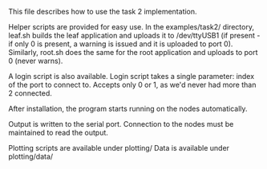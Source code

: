 This file describes how to use the task 2 implementation.

Helper scripts are provided for easy use. In the examples/task2/ directory, leaf.sh builds the leaf application and uploads it to /dev/ttyUSB1 (if present - if only 0 is present, a warning is issued and it is uploaded to port 0). Similarly, root.sh does the same for the root application and uploads to port 0 (never warns).

A login script is also available. Login script takes a single parameter: index of the port to connect to. Accepts only 0 or 1, as we'd never had more than 2 connected. 

After installation, the program starts running on the nodes automatically.

Output is written to the serial port. Connection to the nodes must be maintained to read the output. 


Plotting scripts are available under plotting/
Data is available under plotting/data/

